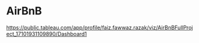 # AirBnB
https://public.tableau.com/app/profile/faiz.fawwaz.razak/viz/AirBnBFullProject_17101931109890/Dashboard1
